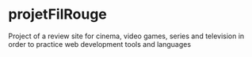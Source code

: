 # projetFilRouge
 
Project of a review site for cinema, video games, series and television in order to practice web development tools and languages